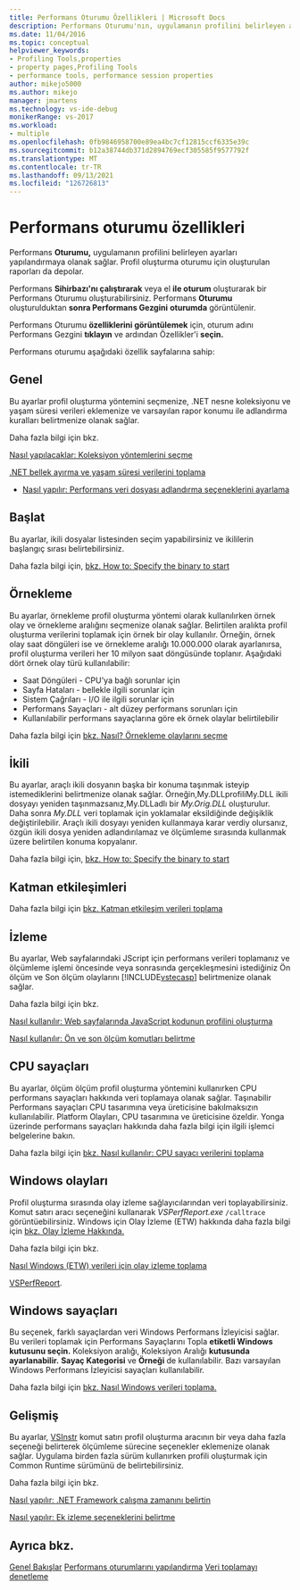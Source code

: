 ```yaml
---
title: Performans Oturumu Özellikleri | Microsoft Docs
description: Performans Oturumu'nın, uygulamanın profilini belirleyen ayarları yapılandırmayı nasıl olanaklı olduğunu öğrenin.
ms.date: 11/04/2016
ms.topic: conceptual
helpviewer_keywords:
- Profiling Tools,properties
- property pages,Profiling Tools
- performance tools, performance session properties
author: mikejo5000
ms.author: mikejo
manager: jmartens
ms.technology: vs-ide-debug
monikerRange: vs-2017
ms.workload:
- multiple
ms.openlocfilehash: 0fb9846958700e89ea4bc7cf12815ccf6335e39c
ms.sourcegitcommit: b12a38744db371d2894769ecf305585f9577792f
ms.translationtype: MT
ms.contentlocale: tr-TR
ms.lasthandoff: 09/13/2021
ms.locfileid: "126726813"
---
```

# <a name="performance-session-properties"></a>Performans oturumu özellikleri

Performans **Oturumu,** uygulamanın profilini belirleyen ayarları yapılandırmaya olanak sağlar. Profil oluşturma oturumu için oluşturulan raporları da depolar.

Performans **Sihirbazı'nı çalıştırarak** veya el **ile oturum** oluşturarak bir Performans Oturumu oluşturabilirsiniz. Performans **Oturumu** oluşturulduktan **sonra Performans Gezgini** **oturumda** görüntülenir.

Performans Oturumu **özelliklerini görüntülemek** için, oturum adını Performans Gezgini **tıklayın** ve ardından Özellikler'i **seçin.**

Performans oturumu aşağıdaki özellik sayfalarına sahip:

## <a name="general"></a>Genel

Bu ayarlar profil oluşturma yöntemini seçmenize, .NET nesne koleksiyonu ve yaşam süresi verileri eklemenize ve varsayılan rapor konumu ile adlandırma kuralları belirtmenize olanak sağlar.

Daha fazla bilgi için bkz.

[Nasıl yapılacaklar: Koleksiyon yöntemlerini seçme](../profiling/how-to-choose-collection-methods.md)

[.NET bellek ayırma ve yaşam süresi verilerini toplama](../profiling/collecting-dotnet-memory-allocation-and-lifetime-data.md)

- [Nasıl yapılır: Performans veri dosyası adlandırma seçeneklerini ayarlama](../profiling/how-to-set-performance-data-file-name-options.md)

## <a name="launch"></a>Başlat

Bu ayarlar, ikili dosyalar listesinden seçim yapabilirsiniz ve ikililerin başlangıç sırası belirtebilirsiniz.

Daha fazla bilgi için, [bkz. How to: Specify the binary to start](../profiling/how-to-specify-the-binary-to-start.md)

## <a name="sampling"></a>Örnekleme

Bu ayarlar, örnekleme profil oluşturma yöntemi olarak kullanılırken örnek olay ve örnekleme aralığını seçmenize olanak sağlar. Belirtilen aralıkta profil oluşturma verilerini toplamak için örnek bir olay kullanılır. Örneğin, örnek olay saat döngüleri ise ve örnekleme aralığı 10.000.000 olarak ayarlanırsa, profil oluşturma verileri her 10 milyon saat döngüsünde toplanır. Aşağıdaki dört örnek olay türü kullanılabilir:

- Saat Döngüleri - CPU'ya bağlı sorunlar için
- Sayfa Hataları - bellekle ilgili sorunlar için
- Sistem Çağrıları - I/O ile ilgili sorunlar için
- Performans Sayaçları - alt düzey performans sorunları için
- Kullanılabilir performans sayaçlarına göre ek örnek olaylar belirtilebilir

Daha fazla bilgi için [bkz. Nasıl? Örnekleme olaylarını seçme](../profiling/how-to-choose-sampling-events.md)

## <a name="binary"></a>İkili
Bu ayarlar, araçlı ikili dosyanın başka bir konuma taşınmak isteyip istemediklerini belirtmenize olanak sağlar. Örneğin,My.DLLprofiliMy.DLL ikili dosyayı yeniden taşınmazsanız,My.DLLadlı bir *My.Orig.DLL*  oluşturulur. Daha sonra *My.DLL* veri toplamak için yoklamalar eksildiğinde değişiklik değiştirilebilir. Araçlı ikili dosyayı yeniden kullanmaya karar verdiy olursanız, özgün ikili dosya yeniden adlandırılamaz ve ölçümleme sırasında kullanmak üzere belirtilen konuma kopyalanır.

Daha fazla bilgi için, [bkz. How to: Specify the binary to start](../profiling/how-to-specify-the-binary-to-start.md)

## <a name="tier-interactions"></a>Katman etkileşimleri

Daha fazla bilgi için [bkz. Katman etkileşim verileri toplama](../profiling/collecting-tier-interaction-data.md)

## <a name="instrumentation"></a>İzleme

Bu ayarlar, Web sayfalarındaki JScript için performans verileri toplamanız ve ölçümleme işlemi öncesinde veya sonrasında gerçekleşmesini istediğiniz Ön ölçüm ve Son ölçüm olaylarını [!INCLUDE[vstecasp](../code-quality/includes/vstecasp_md.md)] belirtmenize olanak  sağlar. 

Daha fazla bilgi için bkz.

[Nasıl kullanılır: Web sayfalarında JavaScript kodunun profilini oluşturma](../profiling/how-to-profile-javascript-code-in-web-pages.md)

[Nasıl kullanılır: Ön ve son ölçüm komutları belirtme](../profiling/how-to-specify-pre-and-post-instrument-commands.md)

## <a name="cpu-counters"></a>CPU sayaçları

Bu ayarlar, ölçüm ölçüm profil oluşturma yöntemini kullanırken CPU performans sayaçları hakkında veri toplamaya olanak sağlar. Taşınabilir Performans sayaçları CPU tasarımına veya üreticisine bakılmaksızın kullanılabilir. Platform Olayları, CPU tasarımına ve üreticisine özeldir. Yonga üzerinde performans sayaçları hakkında daha fazla bilgi için ilgili işlemci belgelerine bakın.

Daha fazla bilgi için [bkz. Nasıl kullanılır: CPU sayacı verilerini toplama](../profiling/how-to-collect-cpu-counter-data.md)

## <a name="windows-events"></a>Windows olayları

Profil oluşturma sırasında olay izleme sağlayıcılarından veri toplayabilirsiniz. Komut satırı aracı seçeneğini kullanarak *VSPerfReport.exe* `/calltrace` görüntüebilirsiniz. Windows için Olay İzleme (ETW) hakkında daha fazla bilgi için [bkz. Olay İzleme Hakkında.](/windows/win32/etw/about-event-tracing)

Daha fazla bilgi için bkz.

[Nasıl Windows (ETW) verileri için olay izleme toplama](../profiling/how-to-collect-event-tracing-for-windows-etw-data.md)

[VSPerfReport](../profiling/vsperfreport.md).

## <a name="windows-counters"></a>Windows sayaçları

Bu seçenek, farklı sayaçlardan veri Windows Performans İzleyicisi sağlar. Bu verileri toplamak için Performans Sayaçlarını Topla **etiketli Windows kutusunu seçin.** Koleksiyon aralığı, Koleksiyon Aralığı **kutusunda ayarlanabilir.** **Sayaç Kategorisi** ve **Örneği** de kullanılabilir. Bazı varsayılan Windows Performans İzleyicisi sayaçları kullanılabilir.

 Daha fazla bilgi için [bkz. Nasıl Windows verileri toplama.](../profiling/how-to-collect-windows-counter-data.md)

## <a name="advanced"></a>Gelişmiş

Bu ayarlar, [VSInstr](../profiling/vsinstr.md) komut satırı profil oluşturma aracının bir veya daha fazla seçeneği belirterek ölçümleme sürecine seçenekler eklemenize olanak sağlar. Uygulama birden fazla sürüm kullanırken profili oluşturmak için Common Runtime sürümünü de belirtebilirsiniz.

Daha fazla bilgi için bkz.

[Nasıl yapılır: .NET Framework çalışma zamanını belirtin](../profiling/how-to-specify-the-dotnet-framework-runtime.md)

[Nasıl yapılır: Ek izleme seçeneklerini belirtme](../profiling/how-to-specify-additional-instrumentation-options.md)

## <a name="see-also"></a>Ayrıca bkz.

[Genel Bakışlar](../profiling/overviews-performance-tools.md) 
 [Performans oturumlarını yapılandırma](../profiling/configuring-performance-sessions.md) 
 [Veri toplamayı denetleme](../profiling/controlling-data-collection.md)

